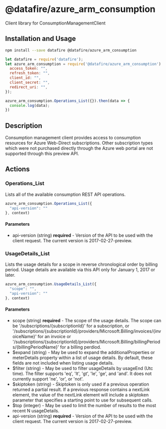 # @datafire/azure_arm_consumption

Client library for ConsumptionManagementClient

## Installation and Usage
```bash
npm install --save datafire @datafire/azure_arm_consumption
```

```js
let datafire = require('datafire');
let azure_arm_consumption = require('@datafire/azure_arm_consumption').create({
  access_token: "",
  refresh_token: "",
  client_id: "",
  client_secret: "",
  redirect_uri: "",
});

azure_arm_consumption.Operations_List({}).then(data => {
  console.log(data);
})
```

## Description
Consumption management client provides access to consumption resources for Azure Web-Direct subscriptions. Other subscription types which were not purchased directly through the Azure web portal are not supported through this preview API.

## Actions
### Operations_List
Lists all of the available consumption REST API operations.


```js
azure_arm_consumption.Operations_List({
  "api-version": ""
}, context)
```

#### Parameters
* api-version (string) **required** - Version of the API to be used with the client request. The current version is 2017-02-27-preview.

### UsageDetails_List
Lists the usage details for a scope in reverse chronological order by billing period. Usage details are available via this API only for January 1, 2017 or later.


```js
azure_arm_consumption.UsageDetails_List({
  "scope": "",
  "api-version": ""
}, context)
```

#### Parameters
* scope (string) **required** - The scope of the usage details. The scope can be '/subscriptions/{subscriptionId}' for a subscription, or '/subscriptions/{subscriptionId}/providers/Microsoft.Billing/invoices/{invoiceName}' for an invoice or '/subscriptions/{subscriptionId}/providers/Microsoft.Billing/billingPeriods/{billingPeriodName}' for a billing perdiod.
* $expand (string) - May be used to expand the additionalProperties or meterDetails property within a list of usage details. By default, these fields are not included when listing usage details.
* $filter (string) - May be used to filter usageDetails by usageEnd (Utc time). The filter supports 'eq', 'lt', 'gt', 'le', 'ge', and 'and'. It does not currently support 'ne', 'or', or 'not'.
* $skiptoken (string) - Skiptoken is only used if a previous operation returned a partial result. If a previous response contains a nextLink element, the value of the nextLink element will include a skiptoken parameter that specifies a starting point to use for subsequent calls.
* $top (integer) - May be used to limit the number of results to the most recent N usageDetails.
* api-version (string) **required** - Version of the API to be used with the client request. The current version is 2017-02-27-preview.

